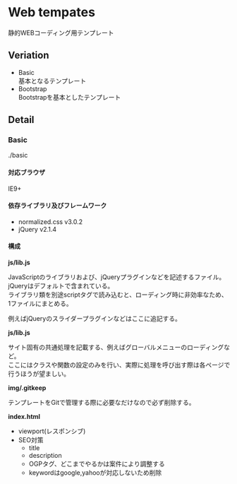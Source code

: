 # Web tempates

静的WEBコーディング用テンプレート

## Veriation

* Basic  
基本となるテンプレート
* Bootstrap  
  Bootstrapを基本としたテンプレート

## Detail

### Basic

./basic

#### 対応ブラウザ

IE9+

#### 依存ライブラリ及びフレームワーク

* normalized.css v3.0.2
* jQuery v2.1.4

#### 構成

__js/lib.js__

JavaScriptのライブラリおよび、jQueryプラグインなどを記述するファイル。  
jQueryはデフォルトで含まれている。  
ライブラリ類を別途scriptタグで読み込むと、ローディング時に非効率なため、  
1ファイルにまとめる。

例えばjQueryのスライダープラグインなどはここに追記する。

__js/lib.js__

サイト固有の共通処理を記載する、例えばグローバルメニューのローディングなど。  
ここにはクラスや関数の設定のみを行い、実際に処理を呼び出す際は各ページで行うほうが望ましい。

__img/.gitkeep__

テンプレートをGitで管理する際に必要なだけなので必ず削除する。

__index.html__

* viewport(レスポンシブ)
* SEO対策
  * title
  * description
  * OGPタグ、どこまでやるかは案件により調整する
  * keywordはgoogle,yahooが対応しないため削除
